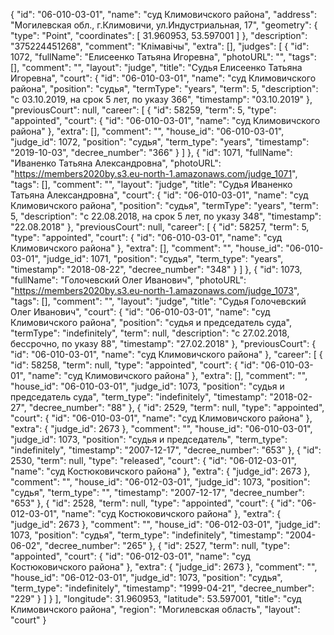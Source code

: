 {
    "id": "06-010-03-01",
    "name": "суд Климовичского района",
    "address": "Могилевская обл., г.Климовичи, ул.Индустриальная, 17",
    "geometry": {
        "type": "Point",
        "coordinates": [
            31.960953,
            53.597001
        ]
    },
    "description": "375224451268",
    "comment": "Клімавічы",
    "extra": [],
    "judges": [
        {
            "id": 1072,
            "fullName": "Елисеенко Татьяна Игоревна",
            "photoURL": "",
            "tags": [],
            "comment": "",
            "layout": "judge",
            "title": "Судья Елисеенко Татьяна Игоревна",
            "court": {
                "id": "06-010-03-01",
                "name": "суд Климовичского района",
                "position": "судья",
                "termType": "years",
                "term": 5,
                "description": "c 03.10.2019, на срок 5 лет, по указу 366",
                "timestamp": "03.10.2019"
            },
            "previousCourt": null,
            "career": [
                {
                    "id": 58259,
                    "term": 5,
                    "type": "appointed",
                    "court": {
                        "id": "06-010-03-01",
                        "name": "суд Климовичского района"
                    },
                    "extra": [],
                    "comment": "",
                    "house_id": "06-010-03-01",
                    "judge_id": 1072,
                    "position": "судья",
                    "term_type": "years",
                    "timestamp": "2019-10-03",
                    "decree_number": "366"
                }
            ]
        },
        {
            "id": 1071,
            "fullName": "Иваненко Татьяна Александровна",
            "photoURL": "https://members2020by.s3.eu-north-1.amazonaws.com/judge_1071",
            "tags": [],
            "comment": "",
            "layout": "judge",
            "title": "Судья Иваненко Татьяна Александровна",
            "court": {
                "id": "06-010-03-01",
                "name": "суд Климовичского района",
                "position": "судья",
                "termType": "years",
                "term": 5,
                "description": "c 22.08.2018, на срок 5 лет, по указу 348",
                "timestamp": "22.08.2018"
            },
            "previousCourt": null,
            "career": [
                {
                    "id": 58257,
                    "term": 5,
                    "type": "appointed",
                    "court": {
                        "id": "06-010-03-01",
                        "name": "суд Климовичского района"
                    },
                    "extra": [],
                    "comment": "",
                    "house_id": "06-010-03-01",
                    "judge_id": 1071,
                    "position": "судья",
                    "term_type": "years",
                    "timestamp": "2018-08-22",
                    "decree_number": "348"
                }
            ]
        },
        {
            "id": 1073,
            "fullName": "Голочевский Олег Иванович",
            "photoURL": "https://members2020by.s3.eu-north-1.amazonaws.com/judge_1073",
            "tags": [],
            "comment": "",
            "layout": "judge",
            "title": "Судья Голочевский Олег Иванович",
            "court": {
                "id": "06-010-03-01",
                "name": "суд Климовичского района",
                "position": "судья и председатель суда",
                "termType": "indefinitely",
                "term": null,
                "description": "c 27.02.2018, бессрочно, по указу 88",
                "timestamp": "27.02.2018"
            },
            "previousCourt": {
                "id": "06-010-03-01",
                "name": "суд Климовичского района"
            },
            "career": [
                {
                    "id": 58258,
                    "term": null,
                    "type": "appointed",
                    "court": {
                        "id": "06-010-03-01",
                        "name": "суд Климовичского района"
                    },
                    "extra": [],
                    "comment": "",
                    "house_id": "06-010-03-01",
                    "judge_id": 1073,
                    "position": "судья и председатель суда",
                    "term_type": "indefinitely",
                    "timestamp": "2018-02-27",
                    "decree_number": "88"
                },
                {
                    "id": 2529,
                    "term": null,
                    "type": "appointed",
                    "court": {
                        "id": "06-010-03-01",
                        "name": "суд Климовичского района"
                    },
                    "extra": {
                        "judge_id": 2673
                    },
                    "comment": "",
                    "house_id": "06-010-03-01",
                    "judge_id": 1073,
                    "position": "судья и председатель",
                    "term_type": "indefinitely",
                    "timestamp": "2007-12-17",
                    "decree_number": "653"
                },
                {
                    "id": 2530,
                    "term": null,
                    "type": "released",
                    "court": {
                        "id": "06-012-03-01",
                        "name": "суд Костюковичского района"
                    },
                    "extra": {
                        "judge_id": 2673
                    },
                    "comment": "",
                    "house_id": "06-012-03-01",
                    "judge_id": 1073,
                    "position": "судья",
                    "term_type": "",
                    "timestamp": "2007-12-17",
                    "decree_number": "653"
                },
                {
                    "id": 2528,
                    "term": null,
                    "type": "appointed",
                    "court": {
                        "id": "06-012-03-01",
                        "name": "суд Костюковичского района"
                    },
                    "extra": {
                        "judge_id": 2673
                    },
                    "comment": "",
                    "house_id": "06-012-03-01",
                    "judge_id": 1073,
                    "position": "судья",
                    "term_type": "indefinitely",
                    "timestamp": "2004-06-02",
                    "decree_number": "265"
                },
                {
                    "id": 2527,
                    "term": null,
                    "type": "appointed",
                    "court": {
                        "id": "06-012-03-01",
                        "name": "суд Костюковичского района"
                    },
                    "extra": {
                        "judge_id": 2673
                    },
                    "comment": "",
                    "house_id": "06-012-03-01",
                    "judge_id": 1073,
                    "position": "судья",
                    "term_type": "indefinitely",
                    "timestamp": "1999-04-21",
                    "decree_number": "229"
                }
            ]
        }
    ],
    "longitude": 31.960953,
    "latitude": 53.597001,
    "title": "суд Климовичского района",
    "region": "Могилевская область",
    "layout": "court"
}